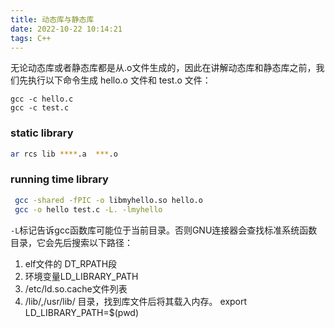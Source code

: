 ```yaml
---
title: 动态库与静态库  
date: 2022-10-22 10:14:21  
tags: C++  
---
```


无论动态库或者静态库都是从.o文件生成的，因此在讲解动态库和静态库之前，我们先执行以下命令生成 hello.o 文件和 test.o 文件：

```
gcc -c hello.c
gcc -c test.c
```

### static library

```bash
ar rcs lib ****.a  ***.o
```

### running time library
```bash
 gcc -shared -fPIC -o libmyhello.so hello.o
 gcc -o hello test.c -L. -lmyhello
```
`-L`标记告诉gcc函数库可能位于当前目录。否则GNU连接器会查找标准系统函数目录，它会先后搜索以下路径：
1. elf文件的 DT_RPATH段
2. 环境变量LD_LIBRARY_PATH
3. /etc/ld.so.cache文件列表
4. /lib/,/usr/lib/ 目录，找到库文件后将其载入内存。
export LD_LIBRARY_PATH=$(pwd)
